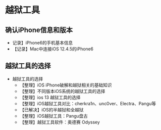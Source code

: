 # 越狱工具

## 确认iPhone信息和版本

* 记录】iPhone6的手机基本信息
* 【记录】Mac中连接iOS 12.4.5的iPhone6

## 越狱工具的选择

* 越狱工具的选择
  * 【整理】iOS iPhone破解和越狱相关的基础知识
  * 【整理】不同版本iOS系统的越狱工具的选择
  * 【整理】ios 13 越狱工具的选择
  * 【整理】iOS越狱工具对比：cherkra1n、unc0ver、Electra、Pangu等
  * 【已解决】iOS的半越狱和全越狱
  * 【整理】iOS越狱工具：Pangu盘古
  * 【整理】越狱工具软件：奥德赛 Odyssey
